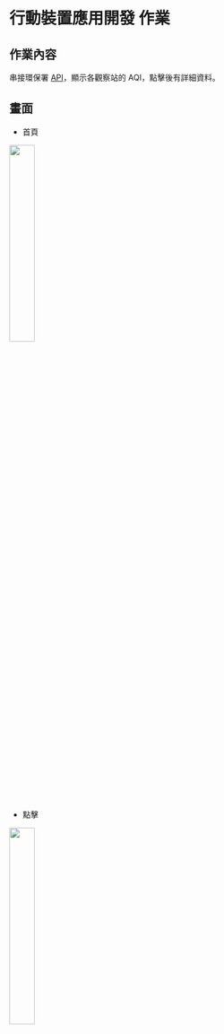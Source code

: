 # 行動裝置應用開發 作業

## 作業內容
串接環保署 [API](https://opendata.epa.gov.tw/Data/Contents/AQI/?SortField=2)，顯示各觀察站的 AQI，點擊後有詳細資料。

## 畫面
- 首頁
<img src="https://i.imgur.com/iUiIToX.png" width=30% />

- 點擊
<img src="https://i.imgur.com/mvNiPZY.png" width=30% />

